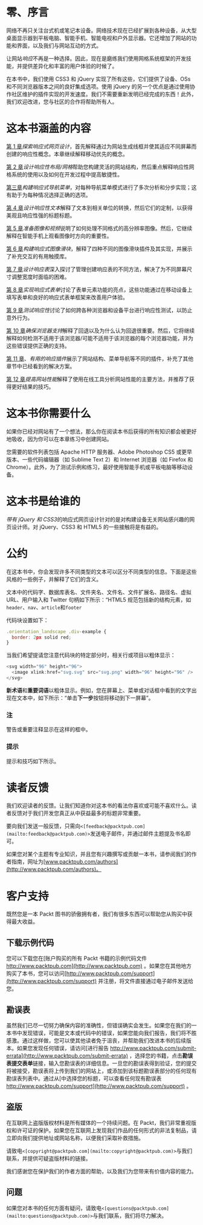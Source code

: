 # 零、序言

网络不再只关注台式机或笔记本设备。网络技术现在已经扩展到各种设备，从大型桌面显示器到平板电脑、智能手机、智能电视和户外显示器。它还增加了网站的功能和界面，以及我们与网站互动的方式。

让网站*响应*不再是一种选择。因此，现在是磨练我们使用网格系统框架的开发技能，并提供差异化和丰富的用户体验的时候了。

在本书中，我们使用 CSS3 和 jQuery 实现了所有这些，它们提供了设备、OSs 和不同浏览器版本之间的良好集成选项。使用 jQuery 的另一个优点是通过使用协作社区维护的插件实现的开发速度。我们不需要重新发明已经完成的东西！此外，我们欢迎改进，您与社区的合作将帮助所有人。

# 这本书涵盖的内容

[第 1 章](01.html "Chapter 1. Exploring Responsive Web Design")*探索响应式网页设计*，首先解释通过为网站生成线框并使其适应不同屏幕而创建的响应性概念。本章继续解释移动优先的概念。

[第 2 章](02.html "Chapter 2. Designing Responsive Layouts/Grids")*设计响应性布局/网格*帮助您构建灵活的网站结构，然后重点解释响应性网格系统的使用以及如何在开发过程中提高敏捷性。

[第三章](03.html "Chapter 3. Building Responsive Navigation Menu")*构建响应式导航菜单*，对每种导航菜单模式进行了多次分析和分步实现；这有助于为每种情况选择正确的选项。

[第 4 章](04.html "Chapter 4. Designing Responsive Text")*设计响应性文本*解释了文本到相关单位的转换，然后它们的定制，以获得美观且响应性强的标题标题。

[第 5 章](05.html "Chapter 5. Preparing Images and Videos")*准备图像和视频*说明了如何处理不同格式的高分辨率图像。然后，它继续解释在智能手机上观看图像时方向的重要性。

[第 6 章](06.html "Chapter 6. Building Responsive Image Sliders")*构建响应式图像滑块*，解释了四种不同的图像滑块插件及其实现，并展示了补充交互的有用触摸库。

[第 7 章](07.html "Chapter 7. Designing Responsive Tables")*设计响应表*深入探讨了管理创建响应表的不同方法，解决了为不同屏幕尺寸调整宽度时面临的困难。

[第 8 章](08.html "Chapter 8. Implementing Responsive Forms")*实现响应式表单*讨论了表单元素功能的亮点，这些功能通过在移动设备上填写表单和良好的响应式表单框架来改善用户体验。

[第 9 章](09.html "Chapter 9. Testing the Responsiveness")*测试响应性*讨论了如何跨各种浏览器和设备平台进行响应性测试，以防止意外行为。

[第 10 章](10.html "Chapter 10. Ensuring Browser Support")*确保浏览器支持*解释了回退以及为什么认为回退很重要。然后，它将继续解释如何检测不适用于该浏览器/可能不适用于该浏览器的每个浏览器功能，并为这些错误提供正确的支持。

[第 11 章](11.html "Chapter 11. Useful Responsive Plugins")、*有用的响应插件*展示了网站结构、菜单导航等不同的插件，补充了其他章节中已经看到的解决方案。

[第 12 章](12.html "Chapter 12. Improving Website Performance")*提高网站性能*解释了使用在线工具分析网站性能的主要方法，并推荐了获得更好结果的技巧。

# 这本书你需要什么

如果你已经对网站有了一个想法，那么你在阅读本书后获得的所有知识都会被更好地吸收，因为你可以在本章练习中创建网站。

您需要的软件列表包括 Apache HTTP 服务器、Adobe Photoshop CS5 或更早版本、一些代码编辑器（如 Sublime Text 2）和 Internet 浏览器（如 Firefox 和 Chrome）。此外，为了测试示例和练习，最好使用智能手机或平板电脑等移动设备。

# 这本书是给谁的

*带有 jQuery 和 CSS3*的响应式网页设计针对的是对构建设备无关网站感兴趣的网页设计师。对 jQuery、CSS3 和 HTML5 的一些接触将是有益的。

# 公约

在这本书中，你会发现许多不同类型的文本可以区分不同类型的信息。下面是这些风格的一些例子，并解释了它们的含义。

文本中的代码字、数据库表名、文件夹名、文件名、文件扩展名、路径名、虚拟 URL、用户输入和 Twitter 句柄如下所示：“HTML5 规范包括新的结构元素，如`header`、`nav`、`article`和`footer`

代码块设置如下：

```js
.orientation_landscape .div-example {
  border: 2px solid red;
}
```

当我们希望提请您注意代码块的特定部分时，相关行或项目以粗体显示：

```js
<svg width="96" height="96">
  <image xlink:href="svg.svg" src="svg.png" width="96" height="96" />
</svg>
```

**新术语**和**重要词语**以粗体显示。例如，您在屏幕上、菜单或对话框中看到的文字出现在文本中，如下所示：“单击**下一步**按钮将移动到下一屏幕”。

### 注

警告或重要注释显示在这样的框中。

### 提示

提示和技巧如下所示。

# 读者反馈

我们欢迎读者的反馈。让我们知道你对这本书的看法你喜欢或可能不喜欢什么。读者反馈对于我们开发您真正从中获益最多的标题非常重要。

要向我们发送一般反馈，只需向`<[feedback@packtpub.com](mailto:feedback@packtpub.com)>`发送电子邮件，并通过邮件主题提及书名即可。

如果您对某个主题有专业知识，并且您有兴趣撰写或贡献一本书，请参阅我们的作者指南，网址为[www.packtpub.com/authors](http://www.packtpub.com/authors)。

# 客户支持

既然您是一本 Packt 图书的骄傲拥有者，我们有很多东西可以帮助您从购买中获得最大收益。

## 下载示例代码

您可以下载您在[账户购买的所有 Packt 书籍的示例代码文件 http://www.packtpub.com](http://www.packtpub.com) 。如果您在其他地方购买了本书，您可以访问[http://www.packtpub.com/support](http://www.packtpub.com/support) 并注册，将文件直接通过电子邮件发送给您。

## 勘误表

虽然我们已尽一切努力确保内容的准确性，但错误确实会发生。如果您在我们的一本书中发现错误，可能是文本或代码中的错误，如果您能向我们报告，我们将不胜感激。通过这样做，您可以使其他读者免于沮丧，并帮助我们改进本书的后续版本。如果您发现任何错误，请访问[进行报告 http://www.packtpub.com/submit-errata](http://www.packtpub.com/submit-errata) ，选择您的书籍，点击**勘误表****提交****表单**链接，输入您勘误表的详细信息。一旦您的勘误表得到验证，您的提交将被接受，勘误表将上传到我们的网站上，或添加到该标题勘误表部分的任何现有勘误表列表中。通过从[中选择您的标题，可以查看任何现有勘误表 http://www.packtpub.com/support](http://www.packtpub.com/support) 。

## 盗版

在互联网上盗版版权材料是所有媒体的一个持续问题。在 Packt，我们非常重视版权和许可证的保护。如果您在互联网上发现我们作品的任何形式的非法复制品，请立即向我们提供地址或网站名称，以便我们采取补救措施。

请致电`<[copyright@packtpub.com](mailto:copyright@packtpub.com)>`与我们联系，并提供可疑盗版材料的链接。

我们感谢您在保护我们的作者方面的帮助，以及我们为您带来有价值内容的能力。

## 问题

如果您对本书的任何方面有疑问，请致电`<[questions@packtpub.com](mailto:questions@packtpub.com)>`与我们联系，我们将尽力解决。